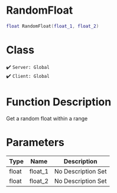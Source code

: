# RandomFloat
```lua
float RandomFloat(float_1, float_2)
```
# Class
✔️ `Server: Global`  
✔️ `Client: Global`  

# Function Description
Get a random float within a range
# Parameters
Type|Name|Description
--|--|--
float|float_1|No Description Set
float|float_2|No Description Set
